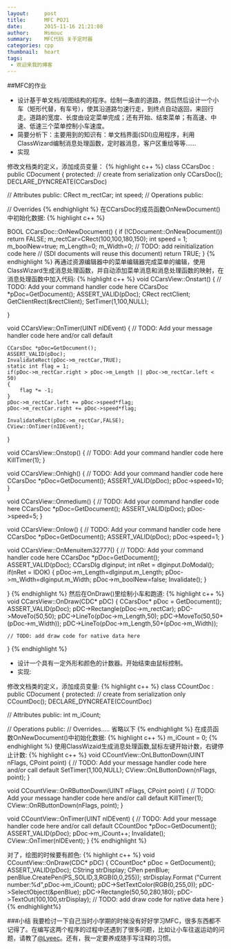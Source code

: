 ```yaml
---
layout:     post
title:      MFC POJ1
date:       2015-11-16 21:21:08
author:     Hsmouc
summary:    MFC代码 关于定时器
categories: cpp
thumbnail:  heart
tags:
 - 欢迎来我的博客
---
```


##MFC的作业
- 设计基于单文档/视图结构的程序。绘制一条直的道路，然后然后设计一个小车（矩形代替，有车号），使其沿道路匀速行走，到终点自动返回，来回行走。道路的宽度、长度由设定菜单完成；还有开始、结束菜单；有高速、中速、低速三个菜单控制小车速度。
- 简要分析下：主要用到的知识有：单文档界面(SDI)应用程序，利用ClassWizard编制消息处理函数，定时器消息，客户区重绘等等……
- 实现    

修改文档类的定义，添加成员变量：
{% highlight c++ %}
class CCarsDoc : public CDocument{protected: // create from serialization only	CCarsDoc();	DECLARE_DYNCREATE(CCarsDoc)// Attributespublic:   CRect m_rectCar;   int speed;// Operationspublic:// Overrides
{% endhighlight %}
在CCarsDoc的成员函数OnNewDocument()中初始化数据:
{% highlight c++ %}
BOOL CCarsDoc::OnNewDocument(){	if (!CDocument::OnNewDocument())		return FALSE;     m_rectCar=CRect(100,100,180,150);	 int speed = 1;	 m_boolNew=true;	 m_Length=0;	 m_Width=0;	// TODO: add reinitialization code here	// (SDI documents will reuse this document)    return TRUE;}
{% endhighlight %} 
再通过资源编辑器中的菜单编辑器完成菜单的编辑，使用ClassWizard生成消息处理函数，并自动添加菜单消息和消息处理函数的映射，在消息处理函数中加入代码:
{% highlight c++ %}
void CCarsView::Onstart() {	// TODO: Add your command handler code here	CCarsDoc *pDoc=GetDocument();	ASSERT_VALID(pDoc);	CRect rectClient;	GetClientRect(&rectClient);	SetTimer(1,100,NULL);		}void CCarsView::OnTimer(UINT nIDEvent) {	// TODO: Add your message handler code here and/or call default
	CCarsDoc *pDoc=GetDocument();	ASSERT_VALID(pDoc);	InvalidateRect(pDoc->m_rectCar,TRUE);	static int flag = 1;	if(pDoc->m_rectCar.right > pDoc->m_Length || pDoc->m_rectCar.left < 50)	{		flag *= -1;	}	    pDoc->m_rectCar.left += pDoc->speed*flag;	pDoc->m_rectCar.right += pDoc->speed*flag;		InvalidateRect(pDoc->m_rectCar,FALSE);	CView::OnTimer(nIDEvent);	}void CCarsView::Onstop() {	// TODO: Add your command handler code here	KillTimer(1);}void CCarsView::Onhigh() {	// TODO: Add your command handler code here    CCarsDoc *pDoc=GetDocument();	ASSERT_VALID(pDoc);	pDoc->speed=10;}void CCarsView::Onmedium() {	// TODO: Add your command handler code here	CCarsDoc *pDoc=GetDocument();	ASSERT_VALID(pDoc);    pDoc->speed=5;}void CCarsView::Onlow() {	// TODO: Add your command handler code here    CCarsDoc *pDoc=GetDocument();	ASSERT_VALID(pDoc);	pDoc->speed=1;}void CCarsView::OnMenuitem32777() {	// TODO: Add your command handler code here	CCarsDoc *pDoc=GetDocument();	ASSERT_VALID(pDoc);	CCarsDlg dlginput;	int nRet = dlginput.DoModal();	if(nRet = IDOK)	{		pDoc->m_Length=dlginput.m_Length;		pDoc->m_Width=dlginput.m_Width;		pDoc->m_boolNew=false;		Invalidate();	}}
{% endhighlight %}
然后在OnDraw()里绘制小车和跑道:
{% highlight c++ %}
void CCarsView::OnDraw(CDC* pDC){	CCarsDoc* pDoc = GetDocument();	ASSERT_VALID(pDoc);	pDC->Rectangle(pDoc->m_rectCar);	pDC->MoveTo(50,50);	pDC->LineTo(pDoc->m_Length,50);	pDC->MoveTo(50,50+(pDoc->m_Width));	pDC->LineTo(pDoc->m_Length,50+(pDoc->m_Width));		// TODO: add draw code for native data here}
{% endhighlight %}

- 设计一个具有一定外形和颜色的计数器。开始结束由鼠标控制。   
- 实现:

修改文档类的定义，添加成员变量:
{% highlight c++ %}
class CCountDoc : public CDocument{protected: // create from serialization only	CCountDoc();	DECLARE_DYNCREATE(CCountDoc)// Attributespublic:	int m_iCount;// Operationspublic:// Overrides..... 省略以下
{% endhighlight %}
在成员函数OnNewDocument()中初始化数据:
{% highlight c++ %}
m_iCount = 0;
{% endhighlight %}
使用ClassWizaid生成消息处理函数,鼠标左键开始计数，右键停止计数:
{% highlight c++ %}
void CCountView::OnLButtonDown(UINT nFlags, CPoint point) {	// TODO: Add your message handler code here and/or call default	SetTimer(1,100,NULL);	CView::OnLButtonDown(nFlags, point);}void CCountView::OnRButtonDown(UINT nFlags, CPoint point) {	// TODO: Add your message handler code here and/or call default	KillTimer(1);	CView::OnRButtonDown(nFlags, point);}void CCountView::OnTimer(UINT nIDEvent) {	// TODO: Add your message handler code here and/or call default    CCountDoc *pDoc=GetDocument();	ASSERT_VALID(pDoc);	pDoc->m_iCount++;	Invalidate();	CView::OnTimer(nIDEvent);}
{% endhighlight %}

对了，绘图的时候要有颜色:
{% highlight c++ %}
void CCountView::OnDraw(CDC* pDC){	CCountDoc* pDoc = GetDocument();	ASSERT_VALID(pDoc);	CString strDisplay;	CPen penBlue;	penBlue.CreatePen(PS_SOLID,3,RGB(0,0,255));	strDisplay.Format ("Current number:%d",pDoc->m_iCount);	pDC->SetTextColor(RGB(0,255,0));	pDC->SelectObject(&penBlue);	pDC->Rectangle(50,50,280,180);	pDC->TextOut(100,100,strDisplay);	// TODO: add draw code for native data here}
{% endhighlight%}

###小结
我要检讨一下自己当时小学期的时候没有好好学习MFC，很多东西都不记得了。在编写这两个程序的过程中还遇到了很多问题，比如让小车往返运动的问题，请教了[@Lyeec](http://lyeec.me)。还有，我一定要养成随手写注释的习惯。








